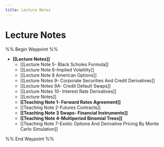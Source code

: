 ```yaml
---
title: Lecture Notes
---
```

# Lecture Notes

%% Begin Waypoint %%

- **[[Lecture Notes]]**
	- [[Lecture Note 5- Black Scholes Formula]]
	- [[Lecture Note 6-Implied Volatility]]
	- [[Lecture Note 8 American Options]]
	- [[Lecture Notes 9- Corporate Securities And Credit Derivatives]]
	- [[Lecture Notes 9A- Credit Default Swaps]]
	- [[Lecture Notes 10- Interest Rate Derivatives]]
	- [[Lecture Notes]]
	- **[[Teaching Note 1- Forward Rates Agreement]]**
	- [[Teaching Note 2-Futures Contracts]]
	- **[[Teaching Note 3 Swaps- Financial Instruments]]**
	- **[[Teaching Note 4-Multiperiod Binomial Trees]]**
	- [[Teaching Note 7-Exotic Options And Derivative Pricing By Monte Carlo Simulation]]

%% End Waypoint %%